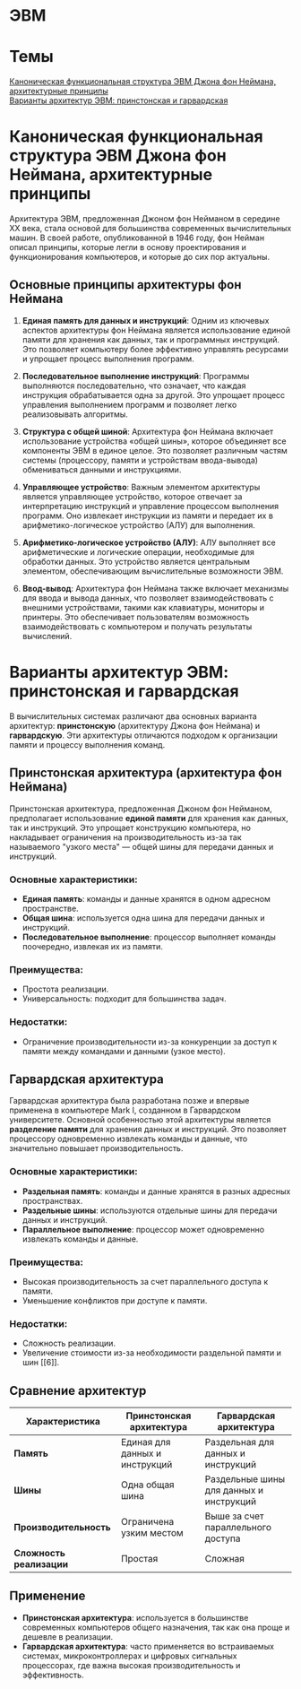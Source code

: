 # ЭВМ

# Темы
[Каноническая функциональная структура ЭВМ Джона фон Неймана, архитектурные принципы](#каноническая-функциональная-структура-эвм-джона-фон-неймана-архитектурные-принципы)  
[Варианты архитектур ЭВМ: принстонская и гарвардская](#варианты-архитектур-эвм-принстонская-и-гарвардская)

# Каноническая функциональная структура ЭВМ Джона фон Неймана, архитектурные принципы

Архитектура ЭВМ, предложенная Джоном фон Нейманом в середине XX века, стала основой для большинства современных вычислительных машин. В своей работе, опубликованной в 1946 году, фон Нейман описал принципы, которые легли в основу проектирования и функционирования компьютеров, и которые до сих пор актуальны.

## Основные принципы архитектуры фон Неймана

1. **Единая память для данных и инструкций**: 
   Одним из ключевых аспектов архитектуры фон Неймана является использование единой памяти для хранения как данных, так и программных инструкций. Это позволяет компьютеру более эффективно управлять ресурсами и упрощает процесс выполнения программ.

2. **Последовательное выполнение инструкций**: 
   Программы выполняются последовательно, что означает, что каждая инструкция обрабатывается одна за другой. Это упрощает процесс управления выполнением программ и позволяет легко реализовывать алгоритмы.

3. **Структура с общей шиной**: 
   Архитектура фон Неймана включает использование устройства «общей шины», которое объединяет все компоненты ЭВМ в единое целое. Это позволяет различным частям системы (процессору, памяти и устройствам ввода-вывода) обмениваться данными и инструкциями.

4. **Управляющее устройство**: 
   Важным элементом архитектуры является управляющее устройство, которое отвечает за интерпретацию инструкций и управление процессом выполнения программ. Оно извлекает инструкции из памяти и передает их в арифметико-логическое устройство (АЛУ) для выполнения.

5. **Арифметико-логическое устройство (АЛУ)**: 
   АЛУ выполняет все арифметические и логические операции, необходимые для обработки данных. Это устройство является центральным элементом, обеспечивающим вычислительные возможности ЭВМ.

6. **Ввод-вывод**: 
   Архитектура фон Неймана также включает механизмы для ввода и вывода данных, что позволяет взаимодействовать с внешними устройствами, такими как клавиатуры, мониторы и принтеры. Это обеспечивает пользователям возможность взаимодействовать с компьютером и получать результаты вычислений.

# Варианты архитектур ЭВМ: принстонская и гарвардская

В вычислительных системах различают два основных варианта архитектур: **принстонскую** (архитектуру Джона фон Неймана) и **гарвардскую**. Эти архитектуры отличаются подходом к организации памяти и процессу выполнения команд.

## Принстонская архитектура (архитектура фон Неймана)

Принстонская архитектура, предложенная Джоном фон Нейманом, предполагает использование **единой памяти** для хранения как данных, так и инструкций. Это упрощает конструкцию компьютера, но накладывает ограничения на производительность из-за так называемого "узкого места" — общей шины для передачи данных и инструкций.

### Основные характеристики:
- **Единая память**: команды и данные хранятся в одном адресном пространстве.
- **Общая шина**: используется одна шина для передачи данных и инструкций.
- **Последовательное выполнение**: процессор выполняет команды поочередно, извлекая их из памяти.

### Преимущества:
- Простота реализации.
- Универсальность: подходит для большинства задач.

### Недостатки:
- Ограничение производительности из-за конкуренции за доступ к памяти между командами и данными (узкое место).

## Гарвардская архитектура

Гарвардская архитектура была разработана позже и впервые применена в компьютере Mark I, созданном в Гарвардском университете. Основной особенностью этой архитектуры является **разделение памяти** для хранения данных и инструкций. Это позволяет процессору одновременно извлекать команды и данные, что значительно повышает производительность.

### Основные характеристики:
- **Раздельная память**: команды и данные хранятся в разных адресных пространствах.
- **Раздельные шины**: используются отдельные шины для передачи данных и инструкций.
- **Параллельное выполнение**: процессор может одновременно извлекать команды и данные.

### Преимущества:
- Высокая производительность за счет параллельного доступа к памяти.
- Уменьшение конфликтов при доступе к памяти.

### Недостатки:
- Сложность реализации.
- Увеличение стоимости из-за необходимости раздельной памяти и шин [[6]].

## Сравнение архитектур

| Характеристика            | Принстонская архитектура       | Гарвардская архитектура         |
|---------------------------|--------------------------------|---------------------------------|
| **Память**                | Единая для данных и инструкций | Раздельная для данных и инструкций |
| **Шины**                  | Одна общая шина               | Раздельные шины для данных и инструкций |
| **Производительность**    | Ограничена узким местом        | Выше за счет параллельного доступа |
| **Сложность реализации**  | Простая                       | Сложная                        |

## Применение

- **Принстонская архитектура**: используется в большинстве современных компьютеров общего назначения, так как она проще и дешевле в реализации.
- **Гарвардская архитектура**: часто применяется во встраиваемых системах, микроконтроллерах и цифровых сигнальных процессорах, где важна высокая производительность и эффективность.
